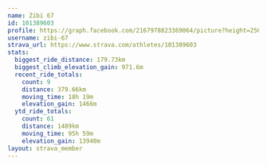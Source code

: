 ```yaml
---
name: Zibi 67
id: 101389603
profile: https://graph.facebook.com/2167978823369064/picture?height=256&width=256
username: zibi-67
strava_url: https://www.strava.com/athletes/101389603
stats:
  biggest_ride_distance: 179.73km
  biggest_climb_elevation_gain: 971.6m
  recent_ride_totals:
    count: 9
    distance: 379.66km
    moving_time: 18h 19m
    elevation_gain: 1466m
  ytd_ride_totals:
    count: 61
    distance: 1489km
    moving_time: 95h 59m
    elevation_gain: 13940m
layout: strava_member
--- 
```

